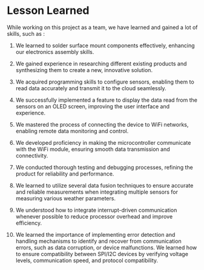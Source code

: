 # Lesson Learned

While working on this project as a team, we have learned and gained a lot of skills, such as :

1. We learned to solder surface mount components effectively, enhancing our electronics assembly skills.  

2. We gained experience in researching different existing products and synthesizing them to create a new, innovative solution.

3. We acquired programming skills to configure sensors, enabling them to read data accurately and transmit it to the cloud seamlessly.

4. We successfully implemented a feature to display the data read from the sensors on an OLED screen, improving the user interface and experience.

5. We mastered the process of connecting the device to WiFi networks, enabling remote data monitoring and control.

6. We developed proficiency in making the microcontroller communicate with the WiFi module, ensuring smooth data transmission and connectivity.

7. We conducted thorough testing and debugging processes, refining the product for reliability and performance.

8. We learned to utilize several data fusion techniques to ensure accurate and reliable measurements when integrating multiple sensors for measuring various weather parameters.

9.  We understood how to integrate interrupt-driven communication whenever possible to reduce processor overhead and improve efficiency. 

10. We learned the importance of implementing error detection and handling mechanisms to identify and recover from communication errors, such as data corruption, or device malfunctions.
We learned how to ensure compatibility between SPI/I2C devices by verifying voltage levels, communication speed, and protocol compatibility. 
